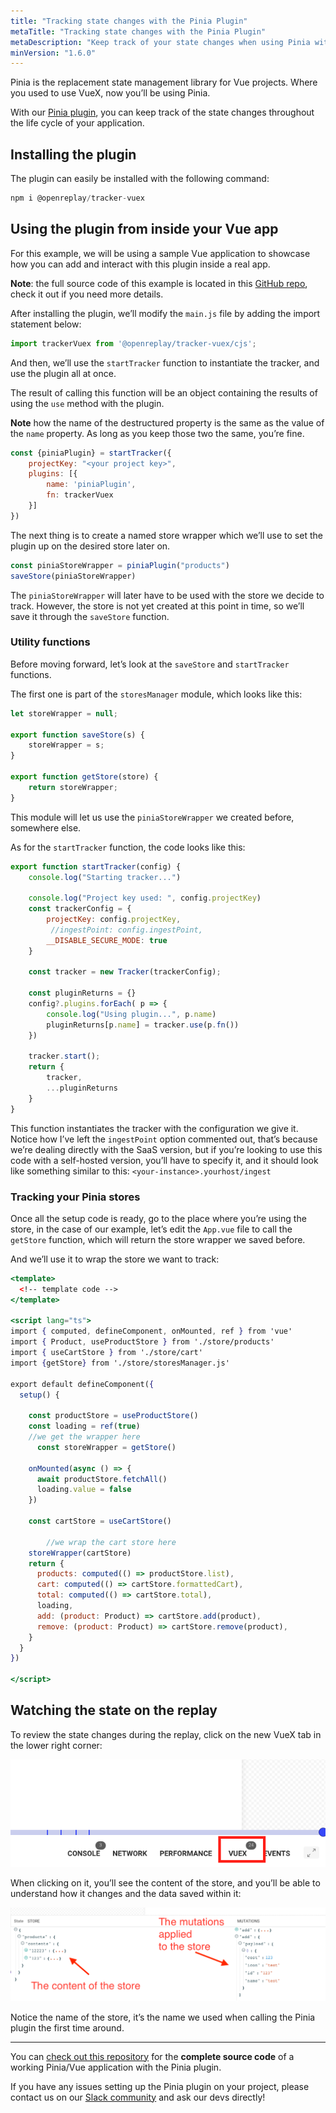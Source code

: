 ```yaml
---
title: "Tracking state changes with the Pinia Plugin"
metaTitle: "Tracking state changes with the Pinia Plugin"
metaDescription: "Keep track of your state changes when using Pinia with the Pinia plugin"
minVersion: "1.6.0"
---
```

<IncompatibleVersionWarning minVersion="1.6.0" />

Pinia is the replacement state management library for Vue projects. Where you used to use VueX, now you’ll be using Pinia.

With our [Pinia plugin](/plugins/pinia), you can keep track of the state changes throughout the life cycle of your application.

## Installing the plugin

The plugin can easily be installed with the following command:

```jsx
npm i @openreplay/tracker-vuex
```

## Using the plugin from inside your Vue app

For this example, we will be using a sample Vue application to showcase how you can add and interact with this plugin inside a real app.

**Note**: the full source code of this example is located in this [GitHub repo](https://github.com/deleteman/openreplay-vue-pinia-example), check it out if you need more details.

After installing the plugin, we’ll modify the `main.js` file by adding the import statement below:

```jsx
import trackerVuex from '@openreplay/tracker-vuex/cjs';
```

And then, we’ll use the `startTracker` function to instantiate the tracker, and use the plugin all at once. 

The result of calling this function will be an object containing the results of using the `use` method with the plugin. 

**Note** how the name of the destructured property is the same as the value of the `name` property. As  long as you keep those two the same, you’re fine.

```jsx
const {piniaPlugin} = startTracker({
    projectKey: "<your project key>",
    plugins: [{
        name: 'piniaPlugin',
        fn: trackerVuex
    }]
})
```

The next thing is to create a named store wrapper which we’ll use to set the plugin up on the desired store later on.

```jsx
const piniaStoreWrapper = piniaPlugin("products")
saveStore(piniaStoreWrapper)
```

The `piniaStoreWrapper` will later have to be used with the store we decide to track. However, the store is not yet created at this point in time, so we’ll save it through the `saveStore` function.

### Utility functions

Before moving forward, let’s look at the `saveStore` and `startTracker` functions.

The first one is part of the `storesManager` module, which looks like this:

```jsx
let storeWrapper = null;

export function saveStore(s) {
    storeWrapper = s;
}

export function getStore(store) {
    return storeWrapper;
}
```

This module will let us use the `piniaStoreWrapper` we created before, somewhere else.

As for the `startTracker` function, the code looks like this:

```jsx
export function startTracker(config) {
    console.log("Starting tracker...")

    console.log("Project key used: ", config.projectKey)
    const trackerConfig = {
        projectKey: config.projectKey,
         //ingestPoint: config.ingestPoint,
        __DISABLE_SECURE_MODE: true
    }

    const tracker = new Tracker(trackerConfig);

    const pluginReturns = {}
    config?.plugins.forEach( p => {
        console.log("Using plugin...", p.name)
        pluginReturns[p.name] = tracker.use(p.fn())
    })
 
    tracker.start();
    return {
        tracker,
        ...pluginReturns
    }
}
```

This function instantiates the tracker with the configuration we give it. Notice how I’ve left the `ingestPoint` option commented out, that’s because we’re dealing directly with the SaaS version, but if you’re looking to use this code with a self-hosted version, you’ll have to specify it, and it should look like something similar to this: `<your-instance>.yourhost/ingest`

### Tracking your Pinia stores

Once all the setup code is ready, go to the place where you’re using the store, in the case of our example, let’s edit the  `App.vue` file to call the `getStore` function, which will return the store wrapper we saved before.

And we’ll use it to wrap the store we want to track:

```jsx
<template>
  <!-- template code -->
</template>

<script lang="ts">
import { computed, defineComponent, onMounted, ref } from 'vue'
import { Product, useProductStore } from './store/products'
import { useCartStore } from './store/cart'
import {getStore} from './store/storesManager.js'

export default defineComponent({
  setup() {
   
    const productStore = useProductStore()
    const loading = ref(true)
    //we get the wrapper here
	  const storeWrapper = getStore()

    onMounted(async () => {
      await productStore.fetchAll()
      loading.value = false
    })

    const cartStore = useCartStore()

		//we wrap the cart store here
    storeWrapper(cartStore)
    return {
      products: computed(() => productStore.list),
      cart: computed(() => cartStore.formattedCart),
      total: computed(() => cartStore.total),
      loading,
      add: (product: Product) => cartStore.add(product),
      remove: (product: Product) => cartStore.remove(product),
    }
  }
})

</script>
```

## Watching the state on the replay

To review the state changes during the replay, click on the new VueX tab in the lower right corner:

![The new VueX tab](./images/pinia/new-tab.png)

When clicking on it, you’ll see the content of the store, and you’ll be able to understand how it changes and the data saved within it:

![State mutations](./images/pinia/state-changes.png)

Notice the name of the store, it’s the name we used when calling the Pinia plugin  the first time around.

---

You can [check out this repository](https://github.com/deleteman/openreplay-vue-pinia-example) for the **complete source code** of a working Pinia/Vue application with the Pinia plugin.

If you have any issues setting up the Pinia plugin on your project, please contact us on our [Slack community](https://slack.openreplay.com/) and ask our devs directly!